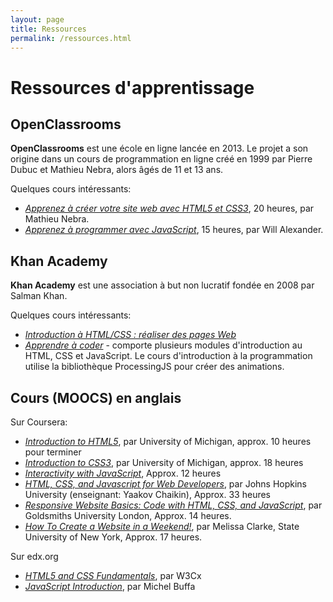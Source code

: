 ```yaml
---
layout: page
title: Ressources
permalink: /ressources.html
---
```


# Ressources d'apprentissage

## OpenClassrooms

**OpenClassrooms** est une école en ligne lancée en 2013. Le projet a son origine dans un cours de programmation en ligne créé en 1999 par Pierre Dubuc et Mathieu Nebra, alors âgés de 11 et 13 ans.

Quelques cours intéressants:

- *[Apprenez à créer votre site web avec HTML5 et CSS3](https://openclassrooms.com/fr/courses/1603881-apprenez-a-creer-votre-site-web-avec-html5-et-css3)*, 20 heures, par Mathieu Nebra.
- *[Apprenez à programmer avec JavaScript](https://openclassrooms.com/fr/courses/6175841-apprenez-a-programmer-avec-javascript)*, 15 heures, par Will Alexander.

## Khan Academy

**Khan Academy** est une association à but non lucratif fondée en 2008 par Salman Khan. 

Quelques cours intéressants:

- *[Introduction à HTML/CSS : réaliser des pages Web](https://fr.khanacademy.org/computing/computer-programming/html-css)*
- *[Apprendre à coder](https://fr.khanacademy.org/computing/computer-programming)* - comporte plusieurs modules d'introduction au HTML, CSS et JavaScript. Le cours d'introduction à la programmation utilise la bibliothèque ProcessingJS pour créer des animations.

## Cours (MOOCS) en anglais

Sur Coursera: 

- *[Introduction to HTML5](https://www.coursera.org/learn/html)*, par University of Michigan, approx. 10 heures pour terminer
- *[Introduction to CSS3](https://www.coursera.org/learn/introcss)*, par University of Michigan, approx. 18 heures
- *[Interactivity with JavaScript](https://www.coursera.org/learn/javascript)*, Approx. 12 heures
- *[HTML, CSS, and Javascript for Web Developers](https://www.coursera.org/learn/html-css-javascript-for-web-developers)*, par Johns Hopkins University (enseignant: Yaakov Chaikin), Approx. 33 heures
- *[Responsive Website Basics: Code with HTML, CSS, and JavaScript](https://www.coursera.org/learn/website-coding)*, par Goldsmiths University London, Approx. 14 heures.
- *[How To Create a Website in a Weekend!](https://www.coursera.org/learn/how-to-create-a-website)*, par Melissa Clarke, State University of New York, Approx. 17 heures.


Sur edx.org

- *[HTML5 and CSS Fundamentals](https://www.edx.org/course/html5-and-css-fundamentals-3)*, par W3Cx
- *[JavaScript Introduction](https://www.edx.org/course/javascript-introduction-2)*, par Michel Buffa